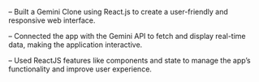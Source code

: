– Built a Gemini Clone using React.js to create a user-friendly and responsive web interface.


– Connected the app with the Gemini API to fetch and display real-time data, making the application interactive.


– Used ReactJS features like components and state to manage the app’s functionality and improve user experience.
